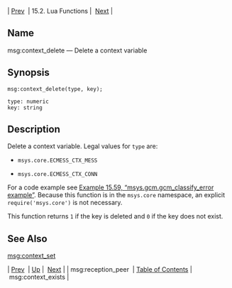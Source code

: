 | [Prev](lua.ref.msg_reception_peer)  | 15.2. Lua Functions |  [Next](lua.ref.msg_context_exists.php) |

<a name="lua.ref.msg_context_delete"></a>
## Name

msg:context_delete — Delete a context variable

<a name="idp24282576"></a>
## Synopsis

`msg:context_delete(type, key);`

```
type: numeric
key: string
```
<a name="idp24285280"></a>
## Description

Delete a context variable. Legal values for `type` are:

*   `msys.core.ECMESS_CTX_MESS`

*   `msys.core.ECMESS_CTX_CONN`

For a code example see [Example 15.59, “msys.gcm.gcm_classify_error example”](lua.ref.msys.gcm.gcm_classify_error#lua.ref.msys.gcm.gcm_classify_error.example "Example 15.59. msys.gcm.gcm_classify_error example"). Because this function is in the `msys.core` namespace, an explicit `require('msys.core')` is not necessary.

This function returns `1` if the key is deleted and `0` if the key does not exist.

<a name="idp24293440"></a>
## See Also

[msg:context_set](lua.ref.msg_context_set "msg:context_set")

| [Prev](lua.ref.msg_reception_peer)  | [Up](lua.function.details.php) |  [Next](lua.ref.msg_context_exists.php) |
| msg:reception_peer  | [Table of Contents](index) |  msg:context_exists |
